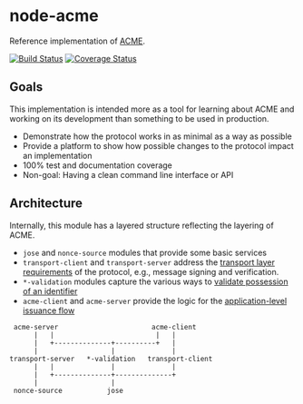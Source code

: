 node-acme
=========

Reference implementation of [ACME](https://ietf-wg-acme.github.io/acme/).

[![Build Status](https://travis-ci.org/hildjj/node-acme.svg?branch=master)](https://travis-ci.org/hildjj/node-acme)
[![Coverage Status](https://coveralls.io/repos/hildjj/node-acme/badge.svg?branch=master&service=github)](https://coveralls.io/github/hildjj/node-acme?branch=master)

## Goals

This implementation is intended more as a tool for learning about ACME and
working on its development than something to be used in production.

* Demonstrate how the protocol works in as minimal as a way as possible
* Provide a platform to show how possible changes to the protocol impact an
  implementation
* 100% test and documentation coverage
* Non-goal: Having a clean command line interface or API


## Architecture

Internally, this module has a layered structure reflecting the layering of ACME.

* `jose` and `nonce-source` modules that provide some basic services
* `transport-client` and `transport-server` address the [transport layer
  requirements](https://ietf-wg-acme.github.io/acme/#rfc.section.5) of the
  protocol, e.g., message signing and verification.
* `*-validation` modules capture the various ways to [validate possession of an
  identifier](https://ietf-wg-acme.github.io/acme/#rfc.section.7)
* `acme-client` and `acme-server` provide the logic for the [application-level
  issuance flow](https://ietf-wg-acme.github.io/acme/#rfc.section.6)

```
 acme-server                       acme-client
      |   |                         |   |
      |   +--------------+----------+   |
      |                  |              |
transport-server   *-validation   transport-client
      |   |              |              |
      |   +--------------+--------------+
      |                  |
 nonce-source           jose
```


